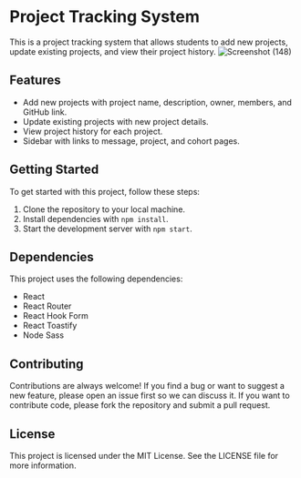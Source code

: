 # Project Tracking System

This is a project tracking system that allows students to add new projects, update existing projects, and view their project history.
![Screenshot (148)](https://user-images.githubusercontent.com/117865031/235600787-b3d51b0f-2208-4228-8434-9c7db80b590d.png)


## Features

- Add new projects with project name, description, owner, members, and GitHub link.
- Update existing projects with new project details.
- View project history for each project.
- Sidebar with links to message, project, and cohort pages.

## Getting Started

To get started with this project, follow these steps:

1. Clone the repository to your local machine.
2. Install dependencies with `npm install`.
3. Start the development server with `npm start`.

## Dependencies

This project uses the following dependencies:

- React
- React Router
- React Hook Form
- React Toastify
- Node Sass

## Contributing

Contributions are always welcome! If you find a bug or want to suggest a new feature, please open an issue first so we can discuss it. If you want to contribute code, please fork the repository and submit a pull request.

## License

This project is licensed under the MIT License. See the LICENSE file for more information.
